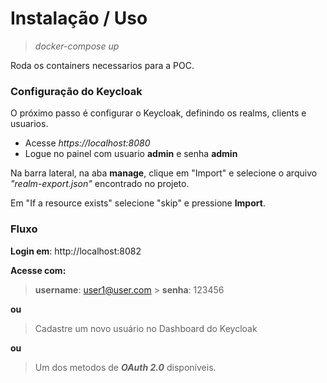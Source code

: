 # Instalação / Uso

> _docker-compose up_

Roda os containers necessarios para a POC.

### Configuração do Keycloak

O próximo passo é configurar o Keycloak, definindo os realms, clients e usuarios.

- Acesse _https://localhost:8080_
- Logue no painel com usuario **admin** e senha **admin**

Na barra lateral, na aba **manage**, clique em "Import" e selecione o arquivo _"realm-export.json"_ encontrado no projeto.

Em "If a resource exists" selecione "skip" e pressione **Import**.

### Fluxo

**Login em**: http://localhost:8082

**Acesse com:**

> **username**: user1@user.com > **senha**: 123456

**ou**

> Cadastre um novo usuário no Dashboard do Keycloak

**ou**

> Um dos metodos de **_OAuth 2.0_** disponíveis.
